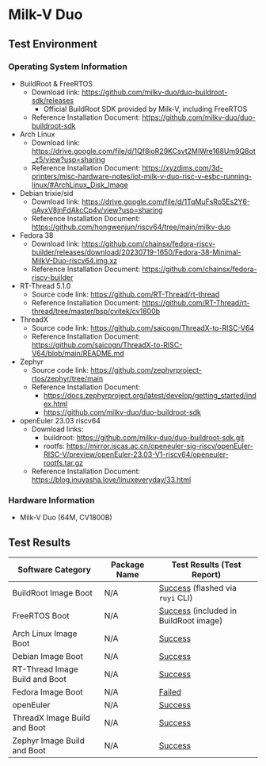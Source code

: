 # Milk-V Duo

## Test Environment

### Operating System Information

- BuildRoot & FreeRTOS
  - Download link: https://github.com/milkv-duo/duo-buildroot-sdk/releases
    - Official BuildRoot SDK provided by Milk-V, including FreeRTOS
  - Reference Installation Document: https://github.com/milkv-duo/duo-buildroot-sdk
- Arch Linux
  - Download link: https://drive.google.com/file/d/1Qf8ioR29KCsvt2MIWre168Um9Q8ot_z5/view?usp=sharing
  - Reference Installation Document: https://xyzdims.com/3d-printers/misc-hardware-notes/iot-milk-v-duo-risc-v-esbc-running-linux/#ArchLinux_Disk_Image
- Debian trixie/sid
  - Download link: https://drive.google.com/file/d/1TqMuFsRo5Es2Y6-qAyxV8jnFdAkcCp4v/view?usp=sharing
  - Reference Installation Document: https://github.com/hongwenjun/riscv64/tree/main/milkv-duo
- Fedora 38
  - Download link: https://github.com/chainsx/fedora-riscv-builder/releases/download/20230719-1650/Fedora-38-Minimal-MilkV-Duo-riscv64.img.xz
  - Reference Installation Document: https://github.com/chainsx/fedora-riscv-builder
- RT-Thread 5.1.0
  - Source code link: https://github.com/RT-Thread/rt-thread
  - Reference Installation Document: https://github.com/RT-Thread/rt-thread/tree/master/bsp/cvitek/cv1800b
- ThreadX
  - Source code link: https://github.com/saicogn/ThreadX-to-RISC-V64
  - Reference Installation Document: https://github.com/saicogn/ThreadX-to-RISC-V64/blob/main/README.md
- Zephyr
  - Source code link: https://github.com/zephyrproject-rtos/zephyr/tree/main
  - Reference Installation Document:
      - https://docs.zephyrproject.org/latest/develop/getting_started/index.html
      - https://github.com/milkv-duo/duo-buildroot-sdk
- openEuler 23.03 riscv64
  - Download links:
    - buildroot: https://github.com/milkv-duo/duo-buildroot-sdk.git
    - rootfs: https://mirror.iscas.ac.cn/openeuler-sig-riscv/openEuler-RISC-V/preview/openEuler-23.03-V1-riscv64/openeuler-rootfs.tar.gz
  - Reference Installation Document: https://blog.inuyasha.love/linuxeveryday/33.html

### Hardware Information

- Milk-V Duo (64M, CV1800B)

## Test Results


| Software Category              | Package Name | Test Results (Test Report)                        |
| ------------------------------ | ------------ | ------------------------------------------------- |
| BuildRoot Image Boot           | N/A          | [Success][Duo] (flashed via `ruyi` CLI)           |
| FreeRTOS Boot                  | N/A          | [Success][FreeRTOS] (included in BuildRoot image) |
| Arch Linux Image Boot          | N/A          | [Success][Arch]                                   |
| Debian Image Boot              | N/A          | [Success][Debian]                                 |
| RT-Thread Image Build and Boot | N/A          | [Success][RT-Thread]                              |
| Fedora Image Boot              | N/A          | [Failed][Fedora]                                  |
| openEuler                      | N/A          | [Success][oE]                                     |
| ThreadX Image Build and Boot   | N/A          | [Success][ThreadX]                                |
| Zephyr Image Build and Boot    | N/A          | [Success][Zephyr]                                 |

[Duo]: ./BuildRoot/README.md
[Arch]: ./ArchLinux/README.md
[Debian]: ./Debian/README.md
[Fedora]: ./Fedora/README.md
[RT-Thread]: ./RT-Thread/README.md
[FreeRTOS]: ./FreeRTOS/README.md
[oE]: ./openEuler/README.md
[ThreadX]: ./ThreadX/README.md
[Zephyr]: ./Zephyr/README.md


